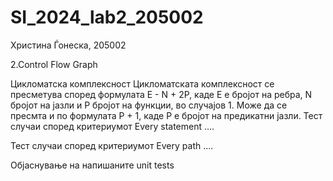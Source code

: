 # SI_2024_lab2_205002

Христина Ѓонеска, 205002

2.Control Flow Graph



Цикломатска комплексност
Цикломатската комплексност се пресметува според формулата  E - N + 2P, каде E е бројот на ребра, N бројот на јазли и P бројот на функции, во случајов 1. Може да се пресмта и по формулата P + 1, каде P е бројот на предикатни јазли.
Тест случаи според критериумот Every statement
....

Тест случаи според критериумот Every path
....

Објаснување на напишаните unit tests
